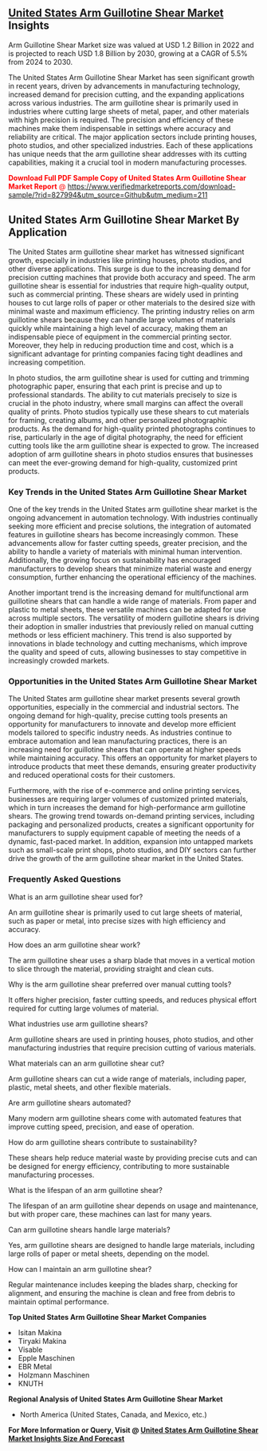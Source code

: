 <h2><a href="https://www.verifiedmarketreports.com/download-sample/?rid=827994&amp;utm_source=Github&amp;utm_medium=211" target="_blank">United States Arm Guillotine Shear Market</a> Insights</h2><p>Arm Guillotine Shear Market size was valued at USD 1.2 Billion in 2022 and is projected to reach USD 1.8 Billion by 2030, growing at a CAGR of 5.5% from 2024 to 2030.</p><p><p>The United States Arm Guillotine Shear Market has seen significant growth in recent years, driven by advancements in manufacturing technology, increased demand for precision cutting, and the expanding applications across various industries. The arm guillotine shear is primarily used in industries where cutting large sheets of metal, paper, and other materials with high precision is required. The precision and efficiency of these machines make them indispensable in settings where accuracy and reliability are critical. The major application sectors include printing houses, photo studios, and other specialized industries. Each of these applications has unique needs that the arm guillotine shear addresses with its cutting capabilities, making it a crucial tool in modern manufacturing processes.<p><span class=""><span style="color: #ff0000;"><strong>Download Full PDF Sample Copy of United States Arm Guillotine Shear Market Report</strong> @ </span><a href="https://www.verifiedmarketreports.com/download-sample/?rid=827994&amp;utm_source=Github&amp;utm_medium=211" target="_blank">https://www.verifiedmarketreports.com/download-sample/?rid=827994&amp;utm_source=Github&amp;utm_medium=211</a></span></p></p><h2>United States Arm Guillotine Shear Market By Application</h2><p>The United States arm guillotine shear market has witnessed significant growth, especially in industries like printing houses, photo studios, and other diverse applications. This surge is due to the increasing demand for precision cutting machines that provide both accuracy and speed. The arm guillotine shear is essential for industries that require high-quality output, such as commercial printing. These shears are widely used in printing houses to cut large rolls of paper or other materials to the desired size with minimal waste and maximum efficiency. The printing industry relies on arm guillotine shears because they can handle large volumes of materials quickly while maintaining a high level of accuracy, making them an indispensable piece of equipment in the commercial printing sector. Moreover, they help in reducing production time and cost, which is a significant advantage for printing companies facing tight deadlines and increasing competition.</p><p>In photo studios, the arm guillotine shear is used for cutting and trimming photographic paper, ensuring that each print is precise and up to professional standards. The ability to cut materials precisely to size is crucial in the photo industry, where small margins can affect the overall quality of prints. Photo studios typically use these shears to cut materials for framing, creating albums, and other personalized photographic products. As the demand for high-quality printed photographs continues to rise, particularly in the age of digital photography, the need for efficient cutting tools like the arm guillotine shear is expected to grow. The increased adoption of arm guillotine shears in photo studios ensures that businesses can meet the ever-growing demand for high-quality, customized print products.</p><h3>Key Trends in the United States Arm Guillotine Shear Market</h3><p>One of the key trends in the United States arm guillotine shear market is the ongoing advancement in automation technology. With industries continually seeking more efficient and precise solutions, the integration of automated features in guillotine shears has become increasingly common. These advancements allow for faster cutting speeds, greater precision, and the ability to handle a variety of materials with minimal human intervention. Additionally, the growing focus on sustainability has encouraged manufacturers to develop shears that minimize material waste and energy consumption, further enhancing the operational efficiency of the machines.</p><p>Another important trend is the increasing demand for multifunctional arm guillotine shears that can handle a wide range of materials. From paper and plastic to metal sheets, these versatile machines can be adapted for use across multiple sectors. The versatility of modern guillotine shears is driving their adoption in smaller industries that previously relied on manual cutting methods or less efficient machinery. This trend is also supported by innovations in blade technology and cutting mechanisms, which improve the quality and speed of cuts, allowing businesses to stay competitive in increasingly crowded markets.</p><h3>Opportunities in the United States Arm Guillotine Shear Market</h3><p>The United States arm guillotine shear market presents several growth opportunities, especially in the commercial and industrial sectors. The ongoing demand for high-quality, precise cutting tools presents an opportunity for manufacturers to innovate and develop more efficient models tailored to specific industry needs. As industries continue to embrace automation and lean manufacturing practices, there is an increasing need for guillotine shears that can operate at higher speeds while maintaining accuracy. This offers an opportunity for market players to introduce products that meet these demands, ensuring greater productivity and reduced operational costs for their customers.</p><p>Furthermore, with the rise of e-commerce and online printing services, businesses are requiring larger volumes of customized printed materials, which in turn increases the demand for high-performance arm guillotine shears. The growing trend towards on-demand printing services, including packaging and personalized products, creates a significant opportunity for manufacturers to supply equipment capable of meeting the needs of a dynamic, fast-paced market. In addition, expansion into untapped markets such as small-scale print shops, photo studios, and DIY sectors can further drive the growth of the arm guillotine shear market in the United States.</p><h3>Frequently Asked Questions</h3><p>What is an arm guillotine shear used for?</p><p>An arm guillotine shear is primarily used to cut large sheets of material, such as paper or metal, into precise sizes with high efficiency and accuracy.</p><p>How does an arm guillotine shear work?</p><p>The arm guillotine shear uses a sharp blade that moves in a vertical motion to slice through the material, providing straight and clean cuts.</p><p>Why is the arm guillotine shear preferred over manual cutting tools?</p><p>It offers higher precision, faster cutting speeds, and reduces physical effort required for cutting large volumes of material.</p><p>What industries use arm guillotine shears?</p><p>Arm guillotine shears are used in printing houses, photo studios, and other manufacturing industries that require precision cutting of various materials.</p><p>What materials can an arm guillotine shear cut?</p><p>Arm guillotine shears can cut a wide range of materials, including paper, plastic, metal sheets, and other flexible materials.</p><p>Are arm guillotine shears automated?</p><p>Many modern arm guillotine shears come with automated features that improve cutting speed, precision, and ease of operation.</p><p>How do arm guillotine shears contribute to sustainability?</p><p>These shears help reduce material waste by providing precise cuts and can be designed for energy efficiency, contributing to more sustainable manufacturing processes.</p><p>What is the lifespan of an arm guillotine shear?</p><p>The lifespan of an arm guillotine shear depends on usage and maintenance, but with proper care, these machines can last for many years.</p><p>Can arm guillotine shears handle large materials?</p><p>Yes, arm guillotine shears are designed to handle large materials, including large rolls of paper or metal sheets, depending on the model.</p><p>How can I maintain an arm guillotine shear?</p><p>Regular maintenance includes keeping the blades sharp, checking for alignment, and ensuring the machine is clean and free from debris to maintain optimal performance.</p></p><p><strong>Top United States Arm Guillotine Shear Market Companies</strong></p><div data-test-id=""><p><li>Isitan Makina</li><li> Tiryaki Makina</li><li> Visable</li><li> Epple Maschinen</li><li> EBR Metal</li><li> Holzmann Maschinen</li><li> KNUTH</li></p><div><strong>Regional Analysis of&nbsp;United States Arm Guillotine Shear Market</strong></div><ul><li dir="ltr"><p dir="ltr">North America&nbsp;(United States, Canada, and Mexico, etc.)</p></li></ul><p><strong>For More Information or Query, Visit @&nbsp;</strong><strong><a href="https://www.verifiedmarketreports.com/product/arm-guillotine-shear-market/?utm_source=Github&amp;utm_medium=211" target="_blank">United States Arm Guillotine Shear Market Insights Size And Forecast</a></strong></p></div>
